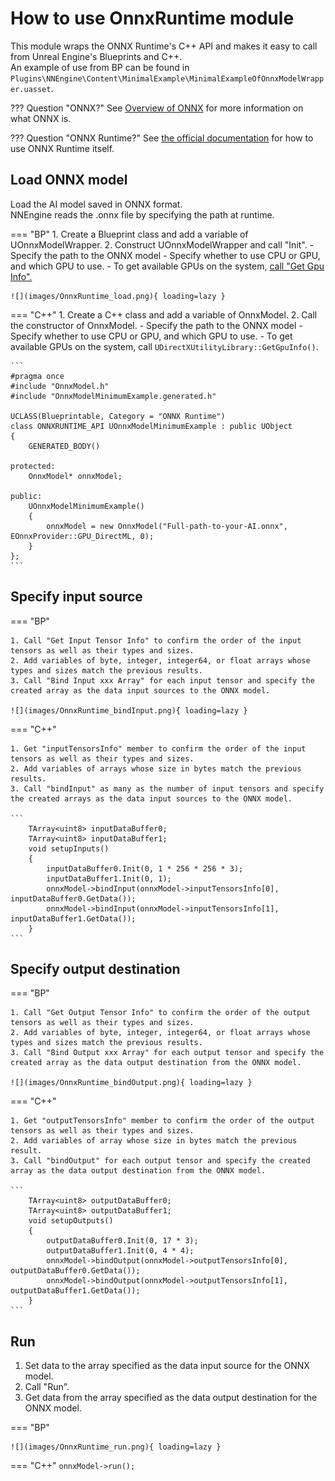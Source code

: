 # How to use OnnxRuntime module

This module wraps the ONNX Runtime's C++ API and makes it easy to call from Unreal Engine's Blueprints and C++.  
An example of use from BP can be found in `Plugins\NNEngine\Content\MinimalExample\MinimalExampleOfOnnxModelWrapper.uasset`.  

??? Question "ONNX?"
    See [Overview of ONNX](../onnx-introduction) for more information on what ONNX is.

??? Question "ONNX Runtime?"
    See [the official documentation](https://onnxruntime.ai/docs/) for how to use ONNX Runtime itself.

## Load ONNX model

Load the AI ​​model saved in ONNX format.  
NNEngine reads the .onnx file by specifying the path at runtime.  

=== "BP"
	1. Create a Blueprint class and add a variable of UOnnxModelWrapper.
	2. Construct UOnnxModelWrapper and call "Init".
	- Specify the path to the ONNX model
	- Specify whether to use CPU or GPU, and which GPU to use.
		- To get available GPUs on the system, [call "Get Gpu Info".](../how-to-use-directx-utility-module)
		
	![](images/OnnxRuntime_load.png){ loading=lazy }

=== "C++"
	1. Create a C++ class and add a variable of OnnxModel.
	2. Call the constructor of OnnxModel.
	- Specify the path to the ONNX model
	- Specify whether to use CPU or GPU, and which GPU to use.
		- To get available GPUs on the system, call `UDirectXUtilityLibrary::GetGpuInfo()`.

	```
	#pragma once
	#include "OnnxModel.h"
	#include "OnnxModelMinimumExample.generated.h"

	UCLASS(Blueprintable, Category = "ONNX Runtime")
	class ONNXRUNTIME_API UOnnxModelMinimumExample : public UObject
	{
		GENERATED_BODY()

	protected:
		OnnxModel* onnxModel;

	public:
		UOnnxModelMinimumExample()
		{
			onnxModel = new OnnxModel("Full-path-to-your-AI.onnx", EOnnxProvider::GPU_DirectML, 0);
		}
	};
	```

## Specify input source

=== "BP"

	1. Call "Get Input Tensor Info" to confirm the order of the input tensors as well as their types and sizes.
	2. Add variables of byte, integer, integer64, or float arrays whose types and sizes match the previous results.
	3. Call "Bind Input xxx Array" for each input tensor and specify the created array as the data input sources to the ONNX model.

	![](images/OnnxRuntime_bindInput.png){ loading=lazy }

=== "C++"

	1. Get "inputTensorsInfo" member to confirm the order of the input tensors as well as their types and sizes.
	2. Add variables of arrays whose size in bytes match the previous results.
	3. Call "bindInput" as many as the number of input tensors and specify the created arrays as the data input sources to the ONNX model.

	```
		TArray<uint8> inputDataBuffer0;
		TArray<uint8> inputDataBuffer1;
		void setupInputs()
		{
			inputDataBuffer0.Init(0, 1 * 256 * 256 * 3);
			inputDataBuffer1.Init(0, 1);
			onnxModel->bindInput(onnxModel->inputTensorsInfo[0], inputDataBuffer0.GetData());
			onnxModel->bindInput(onnxModel->inputTensorsInfo[1], inputDataBuffer1.GetData());
		}
	```

## Specify output destination

=== "BP"

	1. Call "Get Output Tensor Info" to confirm the order of the output tensors as well as their types and sizes.
	2. Add variables of byte, integer, integer64, or float arrays whose types and sizes match the previous results.
	3. Call "Bind Output xxx Array" for each output tensor and specify the created array as the data output destination from the ONNX model.

	![](images/OnnxRuntime_bindOutput.png){ loading=lazy }

=== "C++"

	1. Get "outputTensorsInfo" member to confirm the order of the output tensors as well as their types and sizes.
	2. Add variables of array whose size in bytes match the previous result.
	3. Call "bindOutput" for each output tensor and specify the created array as the data output destination from the ONNX model.

	```
		TArray<uint8> outputDataBuffer0;
		TArray<uint8> outputDataBuffer1;
		void setupOutputs()
		{
			outputDataBuffer0.Init(0, 17 * 3);
			outputDataBuffer1.Init(0, 4 * 4);
			onnxModel->bindOutput(onnxModel->outputTensorsInfo[0], outputDataBuffer0.GetData());
			onnxModel->bindOutput(onnxModel->outputTensorsInfo[1], outputDataBuffer1.GetData());
		}
	```

## Run

1. Set data to the array specified as the data input source for the ONNX model.
2. Call "Run".
3. Get data from the array specified as the data output destination for the ONNX model.

=== "BP"

	![](images/OnnxRuntime_run.png){ loading=lazy }

=== "C++"
	`onnxModel->run();`